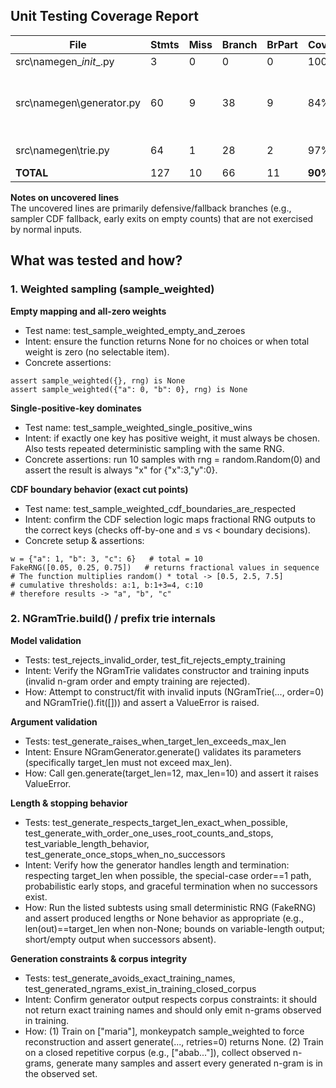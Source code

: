 ## Unit Testing Coverage Report

| File                      | Stmts | Miss | Branch | BrPart | Cover | Missing                                     |
|----------------------------|-------|------|--------|---------|--------|------------------------------------------|
| src\namegen\__init__.py    | 3     | 0    | 0      | 0       | 100%   | —                                        |
| src\namegen\generator.py   | 60    | 9    | 38     | 9       | 84%    | 22, 32, 92, 95, 99, 102, 108, 110, 123   |
| src\namegen\trie.py        | 64    | 1    | 28     | 2       | 97%    | 98, 116→120                              |
| **TOTAL**                  | 127   | 10   | 66     | 11      | **90%**|                                          |

**Notes on uncovered lines**  
    The uncovered lines are primarily defensive/fallback branches (e.g., sampler CDF fallback, early exits on empty counts) that are not exercised by normal inputs.

## What was tested and how?
### 1. Weighted sampling (sample_weighted)

**Empty mapping and all-zero weights**
- Test name: test_sample_weighted_empty_and_zeroes
- Intent: ensure the function returns None for no choices or when total weight is zero (no selectable item).
- Concrete assertions:
``` 
assert sample_weighted({}, rng) is None
assert sample_weighted({"a": 0, "b": 0}, rng) is None
```

**Single-positive-key dominates**
- Test name: test_sample_weighted_single_positive_wins
- Intent: if exactly one key has positive weight, it must always be chosen. Also tests repeated deterministic sampling with the same RNG.
- Concrete assertions: run 10 samples with rng = random.Random(0) and assert the result is always "x" for {"x":3,"y":0}.

**CDF boundary behavior (exact cut points)**
- Test name: test_sample_weighted_cdf_boundaries_are_respected
- Intent: confirm the CDF selection logic maps fractional RNG outputs to the correct keys (checks off-by-one and ≤ vs < boundary decisions).
- Concrete setup & assertions:
```
w = {"a": 1, "b": 3, "c": 6}   # total = 10
FakeRNG([0.05, 0.25, 0.75])   # returns fractional values in sequence
# The function multiplies random() * total -> [0.5, 2.5, 7.5]
# cumulative thresholds: a:1, b:1+3=4, c:10
# therefore results -> "a", "b", "c"
```

### 2. NGramTrie.build() / prefix trie internals
**Model validation**
- Tests: test_rejects_invalid_order, test_fit_rejects_empty_training
- Intent: Verify the NGramTrie validates constructor and training inputs (invalid n-gram order and empty training are rejected).
- How: Attempt to construct/fit with invalid inputs (NGramTrie(..., order=0) and NGramTrie().fit([])) and assert a ValueError is raised.

**Argument validation**
- Tests: test_generate_raises_when_target_len_exceeds_max_len
- Intent: Ensure NGramGenerator.generate() validates its parameters (specifically target_len must not exceed max_len).
- How: Call gen.generate(target_len=12, max_len=10) and assert it raises ValueError.

**Length & stopping behavior**
- Tests: test_generate_respects_target_len_exact_when_possible, test_generate_with_order_one_uses_root_counts_and_stops, test_variable_length_behavior, test_generate_once_stops_when_no_successors
- Intent: Verify how the generator handles length and termination: respecting target_len when possible, the special-case order==1 path, probabilistic early stops, and graceful termination when no successors exist.
- How: Run the listed subtests using small deterministic RNG (FakeRNG) and assert produced lengths or None behavior as appropriate (e.g., len(out)==target_len when non-None; bounds on variable-length output; short/empty output when successors absent).

**Generation constraints & corpus integrity**
- Tests: test_generate_avoids_exact_training_names, test_generated_ngrams_exist_in_training_closed_corpus
- Intent: Confirm generator output respects corpus constraints: it should not return exact training names and should only emit n-grams observed in training.
- How: (1) Train on ["maria"], monkeypatch sample_weighted to force reconstruction and assert generate(..., retries=0) returns None. (2) Train on a closed repetitive corpus (e.g., ["abab..."]), collect observed n-grams, generate many samples and assert every generated n-gram is in the observed set.